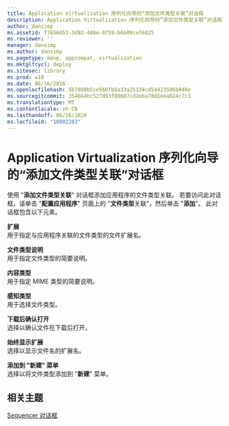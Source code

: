 ```yaml
---
title: Application Virtualization 序列化向导的“添加文件类型关联”对话框
description: Application Virtualization 序列化向导的“添加文件类型关联”对话框
author: dansimp
ms.assetid: f7656053-3d92-448e-8759-b6b09cef6025
ms.reviewer: ''
manager: dansimp
ms.author: dansimp
ms.pagetype: mdop, appcompat, virtualization
ms.mktglfcycl: deploy
ms.sitesec: library
ms.prod: w10
ms.date: 06/16/2016
ms.openlocfilehash: 5b7098b5ce560fb5a33a25134cd5442359bb040e
ms.sourcegitcommit: 354664bc527d93f80687cd2eba70d1eea024c7c3
ms.translationtype: MT
ms.contentlocale: zh-CN
ms.lasthandoff: 06/26/2020
ms.locfileid: "10802283"
---
```

# Application Virtualization 序列化向导的“添加文件类型关联”对话框


使用 "**添加文件类型关联**" 对话框添加应用程序的文件类型关联。 若要访问此对话框，请单击 "**配置应用程序**" 页面上的 "**文件类型**关联"，然后单击 "**添加**"。 此对话框包含以下元素。

<a href="" id="extension"></a>**扩展**  
用于指定与应用程序关联的文件类型的文件扩展名。

<a href="" id="file-type-description"></a>**文件类型说明**  
用于指定文件类型的简要说明。

<a href="" id="content-type"></a>**内容类型**  
用于指定 MIME 类型的简要说明。

<a href="" id="perceived-type"></a>**感知类型**  
用于选择文件类型。

<a href="" id="confirm-open-after-download"></a>**下载后确认打开**  
选择以确认文件在下载后打开。

<a href="" id="always-show-extension"></a>**始终显示扩展**  
选择以显示文件名的扩展名。

<a href="" id="add-to-new-menu"></a>**添加到 "新建" 菜单**  
选择以将文件类型添加到 "**新建**" 菜单。

## 相关主题


[Sequencer 对话框](sequencer-dialog-boxes.md)

 

 






